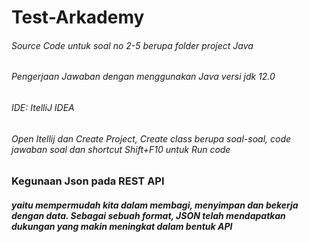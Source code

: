 # Test-Arkademy
###### Source Code untuk soal no 2-5 berupa folder project Java <h6>
###### Pengerjaan Jawaban dengan menggunakan Java versi jdk 12.0 <h6> IDE: ItelliJ IDEA <h6>
###### Open Itellij dan Create Project, Create class berupa soal-soal, code jawaban soal dan shortcut Shift+F10 untuk Run code <h6>
### Kegunaan Json pada REST API <h4>
##### yaitu mempermudah kita dalam membagi, menyimpan dan bekerja dengan data. Sebagai sebuah format, JSON telah mendapatkan dukungan yang makin meningkat dalam bentuk API<h6>
